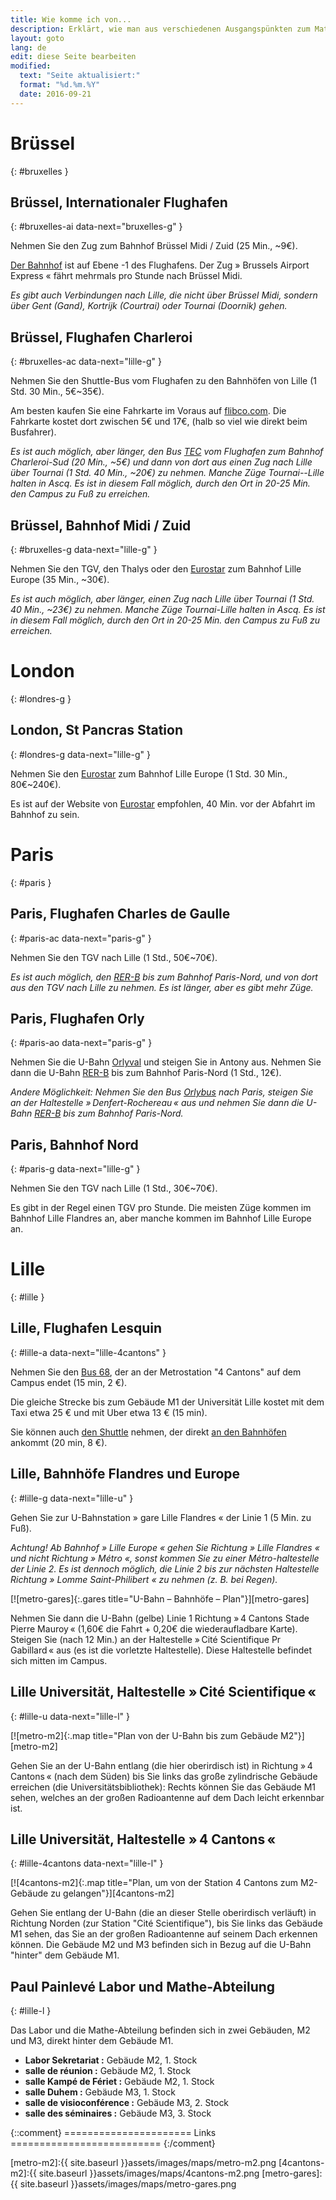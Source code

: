 ```yaml
---
title: Wie komme ich von...
description: Erklärt, wie man aus verschiedenen Ausgangspünkten zum Mathematiklabor Paul Painlevé an der Universität von Lille kommt.
layout: goto
lang: de
edit: diese Seite bearbeiten
modified:
  text: "Seite aktualisiert:"
  format: "%d.%m.%Y"
  date: 2016-09-21
---
```


# <i class="cityicon-bruxelles"></i>Brüssel
{: #bruxelles }

## Brüssel, <i class="icon-flight"></i> Internationaler Flughafen
{: #bruxelles-ai data-next="bruxelles-g" }

Nehmen Sie den Zug zum Bahnhof Brüssel Midi / Zuid (25 Min., ~9€).

[Der Bahnhof][brussels airport train station] ist auf Ebene -1 des Flughafens. Der Zug » Brussels Airport Express « fährt mehrmals pro Stunde nach Brüssel Midi.

_Es gibt auch Verbindungen nach Lille, die nicht über Brüssel Midi, sondern über Gent (Gand), Kortrijk (Courtrai) oder Tournai (Doornik) gehen._

## Brüssel, <i class="icon-flight"></i> Flughafen Charleroi
{: #bruxelles-ac data-next="lille-g" }

Nehmen Sie den Shuttle-Bus vom Flughafen zu den Bahnhöfen von Lille (1 Std. 30 Min., 5€~35€).

Am besten kaufen Sie eine Fahrkarte im Voraus auf [flibco.com]. Die Fahrkarte kostet dort zwischen 5€ und 17€, (halb so viel wie direkt beim Busfahrer).

_Es ist auch möglich, aber länger, den Bus [TEC] vom Flughafen zum Bahnhof Charleroi-Sud (20 Min., ~5€) und dann von dort aus einen Zug nach Lille über Tournai (1 Std. 40 Min., ~20€) zu nehmen. Manche Züge Tournai--Lille halten in Ascq. Es ist in diesem Fall möglich, durch den Ort in 20-25 Min. den Campus zu Fuß zu erreichen._

## Brüssel, <i class="icon-train"></i> Bahnhof Midi / Zuid
{: #bruxelles-g data-next="lille-g" }

Nehmen Sie den TGV, den Thalys oder den [Eurostar] zum Bahnhof Lille Europe (35 Min., ~30€).

_Es ist auch möglich, aber länger, einen Zug nach Lille über Tournai (1 Std. 40 Min., ~23€) zu nehmen. Manche Züge Tournai-Lille halten in Ascq. Es ist in diesem Fall möglich, durch den Ort in 20-25 Min. den Campus zu Fuß zu erreichen._

# <i class="cityicon-london"></i>London
{: #londres-g }

## London, <i class="icon-train"></i> St Pancras Station
{: #londres-g data-next="lille-g" }

Nehmen Sie den [Eurostar] zum Bahnhof Lille Europe (1 Std. 30 Min., 80€~240€).

Es ist auf der Website von [Eurostar] empfohlen, 40 Min. vor der Abfahrt im Bahnhof zu sein.

# <i class="cityicon-paris"></i>Paris
{: #paris }

## Paris, <i class="icon-flight"></i> Flughafen Charles de Gaulle
{: #paris-ac data-next="paris-g" }

Nehmen Sie den TGV nach Lille (1 Std., 50€~70€).

_Es ist auch möglich, den [RER-B] bis zum Bahnhof Paris-Nord, und von dort aus den TGV nach Lille zu nehmen. Es ist länger, aber es gibt mehr Züge._

## Paris, <i class="icon-flight"></i> Flughafen Orly
{: #paris-ao data-next="paris-g" }

Nehmen Sie die U-Bahn [Orlyval] und steigen Sie in Antony aus. Nehmen Sie dann die U-Bahn [RER-B] bis zum Bahnhof Paris-Nord (1 Std., 12€).

_Andere Möglichkeit: Nehmen Sie den Bus [Orlybus] nach Paris, steigen Sie an der Haltestelle » Denfert-Rochereau « aus und nehmen Sie dann die U-Bahn [RER-B] bis zum Bahnhof Paris-Nord._

## Paris, <i class="icon-train"></i> Bahnhof Nord
{: #paris-g data-next="lille-g" }

Nehmen Sie den TGV nach Lille (1 Std., 30€~70€).

Es gibt in der Regel einen TGV pro Stunde. Die meisten Züge kommen im Bahnhof Lille Flandres an, aber manche kommen im Bahnhof Lille Europe an.

# <i class="cityicon-lille"></i>Lille
{: #lille }

## Lille, <i class="icon-flight"></i> Flughafen Lesquin
{: #lille-a data-next="lille-4cantons" }

Nehmen Sie den [Bus 68][lille airport bus], der an der Metrostation "4 Cantons" auf dem Campus endet (15 min, 2 €).

Die gleiche Strecke bis zum Gebäude M1 der Universität Lille kostet mit dem Taxi etwa 25 € und mit Uber etwa 13 € (15 min).

Sie können auch [den Shuttle][lille airport shuttle] nehmen, der direkt [an den Bahnhöfen](#lille-g) ankommt (20 min, 8 €).

## Lille, <i class="icon-train"></i> Bahnhöfe Flandres und Europe
{: #lille-g data-next="lille-u" }

Gehen Sie zur U-Bahnstation » gare Lille Flandres « der Linie 1 (5 Min. zu Fuß).

_Achtung! Ab Bahnhof » Lille Europe « gehen Sie Richtung » Lille Flandres « und nicht Richtung » Métro «, sonst kommen Sie zu einer Métro-haltestelle der Linie 2. Es ist dennoch möglich, die Linie 2 bis zur nächsten Haltestelle Richtung » Lomme Saint-Philibert « zu nehmen (z. B. bei Regen)._

[![metro-gares]{:.gares title="U-Bahn – Bahnhöfe – Plan"}][metro-gares]

Nehmen Sie dann die U-Bahn (gelbe) Linie 1 Richtung » 4 Cantons Stade Pierre Mauroy « (1,60€ die Fahrt + 0,20€ die wiederaufladbare Karte).
Steigen Sie (nach 12 Min.) an der Haltestelle » Cité Scientifique Pr Gabillard « aus (es ist die vorletzte Haltestelle). Diese Haltestelle befindet sich mitten im Campus.

## Lille Universität, <i class="icon-lille-metro"></i> Haltestelle » Cité Scientifique «
{: #lille-u data-next="lille-l" }

[![metro-m2]{:.map title="Plan von der U-Bahn bis zum Gebäude M2"}][metro-m2]


Gehen Sie an der U-Bahn entlang (die hier oberirdisch ist) in Richtung » 4 Cantons « (nach dem Süden) bis Sie links das große zylindrische Gebäude erreichen (die Universitätsbibliothek): Rechts können Sie das Gebäude M1 sehen, welches an der großen Radioantenne auf dem Dach leicht erkennbar ist.

## Lille Universität, <i class="icon-lille-metro"></i> Haltestelle » 4 Cantons «
{: #lille-4cantons data-next="lille-l" }

[![4cantons-m2]{:.map title="Plan, um von der Station 4 Cantons zum M2-Gebäude zu gelangen"}][4cantons-m2]

Gehen Sie entlang der U-Bahn (die an dieser Stelle oberirdisch verläuft) in Richtung Norden (zur Station "Cité Scientifique"), bis Sie links das Gebäude M1 sehen, das Sie an der großen Radioantenne auf seinem Dach erkennen können. Die Gebäude M2 und M3 befinden sich in Bezug auf die U-Bahn "hinter" dem Gebäude M1.

## Paul Painlevé Labor und Mathe-Abteilung
{: #lille-l }

Das Labor und die Mathe-Abteilung befinden sich in zwei Gebäuden, M2 und M3, direkt hinter dem Gebäude M1.

- **Labor Sekretariat :** Gebäude M2, 1. Stock
- **salle de réunion :** Gebäude M2, 1. Stock
- **salle Kampé de Fériet :** Gebäude M2, 1. Stock
- **salle Duhem :** Gebäude M3, 1. Stock
- **salle de visioconférence :** Gebäude M3, 2. Stock
- **salle des séminaires :** Gebäude M3, 3. Stock


{::comment}
====================== Links ==========================
{:/comment}

[brussels airport train station]:http://www.brusselsairport.be/en/passngr/to_from_brussels_airport/train/

[flibco.com]:https://www.flibco.com/de
[TEC]:https://www.infotec.be/de-de/medeplacer/horaires/ligne.aspx?ligne=CA

[Eurostar]:http://www.eurostar.com/rw-en

[Orlyval]:https://www.orlyval.com/en
[RER-B]:https://www.transilien.com/lignes/rer-trains/rer-B
[Orlybus]:http://www.ratp.fr/de/ratp/r_61848/orlybus/

[lille airport shuttle]:http://www.lille.aeroport.fr/acceder-a-l-aeroport/navette/
[lille airport bus]:https://www.ilevia.fr/cms/institutionnel/se-deplacer/vers-laeroport/

[metro-m2]:{{ site.baseurl }}assets/images/maps/metro-m2.png
[4cantons-m2]:{{ site.baseurl }}assets/images/maps/4cantons-m2.png
[metro-gares]:{{ site.baseurl }}assets/images/maps/metro-gares.png

